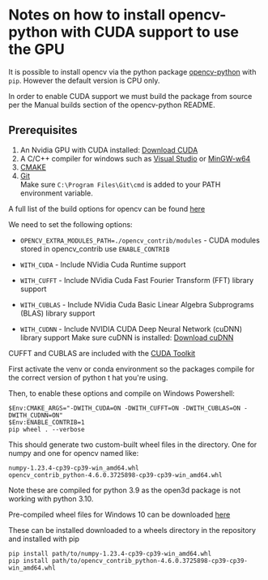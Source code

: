 # Notes on how to install opencv-python with CUDA support to use the GPU

It is possible to install opencv via the python package [opencv-python](https://github.com/opencv/opencv-python) with `pip`. However the default version is CPU only.

In order to enable CUDA support we must build the package from source per the Manual builds section of the opencv-python README.

## Prerequisites

1. An Nvidia GPU with CUDA installed: [Download CUDA](https://developer.nvidia.com/cuda-downloads)
2. A C/C++ compiler for windows such as [Visual Studio](https://visualstudio.microsoft.com/vs/community/) or [MinGW-w64](https://www.msys2.org/)
3. [CMAKE](https://cmake.org/download/)
4. [Git](https://git-scm.com/download/win)  
   Make sure `C:\Program Files\Git\cmd` is added to your PATH environment variable.


A full list of the build options for opencv can be found [here](https://docs.opencv.org/4.x/db/d05/tutorial_config_reference.html)

We need to set the following options:



- `OPENCV_EXTRA_MODULES_PATH=./opencv_contrib/modules` - CUDA modules stored in opencv_contrib  use `ENABLE_CONTRIB`  

- `WITH_CUDA`   - Include NVidia Cuda Runtime support  
- `WITH_CUFFT`  - Include NVidia Cuda Fast Fourier Transform (FFT) library support  
- `WITH_CUBLAS` - Include NVidia Cuda Basic Linear Algebra Subprograms (BLAS) library support 
- `WITH_CUDNN`    - Include NVIDIA CUDA Deep Neural Network (cuDNN) library support
Make sure cuDNN is installed: [Download cuDNN](https://developer.nvidia.com/cudnn)

CUFFT and CUBLAS are included with the [CUDA Toolkit](https://developer.nvidia.com/cuda-downloads)  

First activate the venv or conda environment so the packages compile for the correct version of python t hat you're using.

Then, to enable these options and compile on Windows Powershell:

```
$Env:CMAKE_ARGS="-DWITH_CUDA=ON -DWITH_CUFFT=ON -DWITH_CUBLAS=ON -DWITH_CUDNN=ON"
$Env:ENABLE_CONTRIB=1
pip wheel . --verbose
```
This should generate two custom-built wheel files in the directory. One for numpy and one for opencv named like:

```
numpy-1.23.4-cp39-cp39-win_amd64.whl
opencv_contrib_python-4.6.0.3725898-cp39-cp39-win_amd64.whl
```
Note these are compiled for python 3.9 as the open3d package is not working with python 3.10.


Pre-compiled wheel files for Windows 10 can be downloaded [here](https://hkuhk-my.sharepoint.com/:f:/g/personal/ggetzie_hku_hk/EpVz4AOOzGVIsW45aydShVcBBHScH8dG0gC_51w5Q09Zhg?e=baipX7)

These can be installed downloaded to a wheels directory in the repository and installed with pip

```
pip install path/to/numpy-1.23.4-cp39-cp39-win_amd64.whl
pip install path/to/opencv_contrib_python-4.6.0.3725898-cp39-cp39-win_amd64.whl
```










